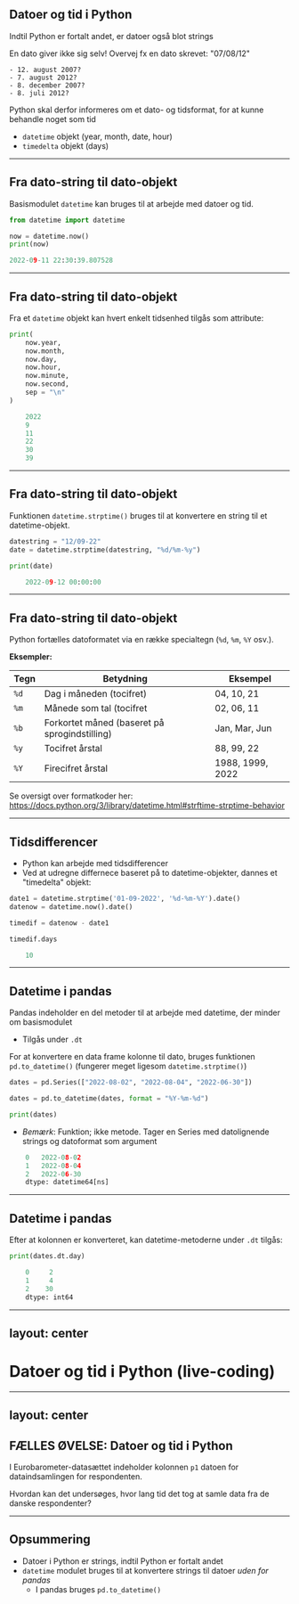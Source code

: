 ## Datoer og tid i Python

Indtil Python er fortalt andet, er datoer også blot strings

En dato giver ikke sig selv! Overvej fx en dato skrevet: "07/08/12"

    - 12. august 2007?
    - 7. august 2012?
    - 8. december 2007?
    - 8. juli 2012?

Python skal derfor informeres om et dato- og tidsformat, for at kunne behandle noget som tid

- `datetime` objekt (year, month, date, hour)
- `timedelta` objekt (days)

---

## Fra dato-string til dato-objekt

Basismodulet `datetime` kan bruges til at arbejde med datoer og tid.


```python
from datetime import datetime

now = datetime.now()
print(now)
```

```python
2022-09-11 22:30:39.807528
```

---

## Fra dato-string til dato-objekt

Fra et `datetime` objekt kan hvert enkelt tidsenhed tilgås som attribute:

```python
print(
    now.year,
    now.month,
    now.day,
    now.hour,
    now.minute,
    now.second,
    sep = "\n"
)
```

<v-click>

```python
    2022
    9
    11
    22
    30
    39
```

</v-click>

---

## Fra dato-string til dato-objekt

Funktionen `datetime.strptime()` bruges til at konvertere en string til et datetime-objekt.


```python
datestring = "12/09-22"
date = datetime.strptime(datestring, "%d/%m-%y")

print(date)
```

```python
    2022-09-12 00:00:00
```

---

## Fra dato-string til dato-objekt

Python fortælles datoformatet via en række specialtegn (`%d`, `%m`, `%Y` osv.).

**Eksempler:**

|Tegn|Betydning|Eksempel|
|--|--|--|
|`%d`|Dag i måneden (tocifret)|04, 10, 21|
|`%m`|Månede som tal (tocifret|02, 06, 11|
|`%b`|Forkortet måned (baseret på sprogindstilling)|Jan, Mar, Jun|
|`%y`|Tocifret årstal|88, 99, 22|
|`%Y`|Firecifret årstal|1988, 1999, 2022|

Se oversigt over formatkoder her: https://docs.python.org/3/library/datetime.html#strftime-strptime-behavior

---

## Tidsdifferencer

- Python kan arbejde med tidsdifferencer
- Ved at udregne differnece baseret på to datetime-objekter, dannes et "timedelta" objekt:


```python
date1 = datetime.strptime('01-09-2022', '%d-%m-%Y').date()
datenow = datetime.now().date()

timedif = datenow - date1

timedif.days
```

<v-click>

```python
    10
```
</v-click>

---

## Datetime i pandas

Pandas indeholder en del metoder til at arbejde med datetime, der minder om basismodulet
- Tilgås under `.dt`

For at konvertere en data frame kolonne til dato, bruges funktionen `pd.to_datetime()` (fungerer meget ligesom `datetime.strptime()`)

<v-click>

```python
dates = pd.Series(["2022-08-02", "2022-08-04", "2022-06-30"])

dates = pd.to_datetime(dates, format = "%Y-%m-%d")

print(dates)
```

- *Bemærk*: Funktion; ikke metode. Tager en Series med datolignende strings og datoformat som argument
</v-click>


<v-click>

```python
    0   2022-08-02
    1   2022-08-04
    2   2022-06-30
    dtype: datetime64[ns]
```
</v-click>

---

## Datetime i pandas

Efter at kolonnen er konverteret, kan datetime-metoderne under `.dt` tilgås:


```python
print(dates.dt.day)
```

```python
    0     2
    1     4
    2    30
    dtype: int64
```

---
layout: center
---

# Datoer og tid i Python (live-coding)

---
layout: center
---

## FÆLLES ØVELSE: Datoer og tid i Python

I Eurobarometer-datasættet indeholder kolonnen `p1` datoen for dataindsamlingen for respondenten.

Hvordan kan det undersøges, hvor lang tid det tog at samle data fra de danske respondenter?

---

## Opsummering

- Datoer i Python er strings, indtil Python er fortalt andet
- `datetime` modulet bruges til at konvertere strings til datoer *uden for pandas*
    - I pandas bruges `pd.to_datetime()`
